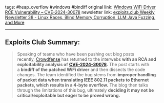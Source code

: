 tags: #heap_overflow #windows #bindiff
original link:  [Windows WiFi Driver RCE Vulnerability – CVE-2024-30078](https://www.crowdfense.com/windows-wi-fi-driver-rce-vulnerability-cve-2024-30078/?ref=blog.exploits.club)
newsletter link:  [exploits.club Weekly Newsletter 38 - Linux Races, Blind Memory Corruption, LLM Java Fuzzing, and More](https://blog.exploits.club/exploits-club-weekly-newsletter-38-linux-races-blind-memory-corruption-llm-java-fuzzing-and-more/)

---
## Exploits Club Summary:
> Speaking of teams who have been pushing out blog posts recently, [Crowdfense](https://www.crowdfense.com/?ref=blog.exploits.club) has returned to the interwebs **with an RCA and exploitability analysis of** [**CVE-2024-30078**](https://msrc.microsoft.com/update-guide/vulnerability/CVE-2024-30078?ref=blog.exploits.club)**.** The post starts with a **bindiff of the patched WiFi driver** and then dissects the code changes. The team identified the bug stems from **improper handling of packet data when translating IEEE 802.11 packets to Ethernet packets, which results in a 4-byte overflow.** The blog then talks through the limitations of this bug, ultimately **deciding it may not be critical/exploitable but eager to be proved wrong.**